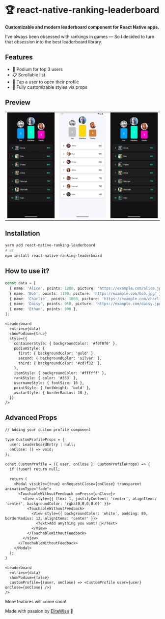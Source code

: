 # 🏆 react-native-ranking-leaderboard

**Customizable and modern leaderboard component for React Native apps.**

I’ve always been obsessed with rankings in games — So I decided to turn that obsession into the best leaderboard library.

## Features

- 🥇 Podium for top 3 users
- 📋 Scrollable list
- 👤 Tap a user to open their profile
- 🎨 Fully customizable styles via props

## Preview

<table>
  <tr>
    <td>
      <img src="./src/assets/leaderboard.gif" alt="Demo" width="300" />
    </td>
    <td>
      <img src="./src/assets/default-style.png" alt="default" width="300" />
    </td>
    <td>
      <img src="./src/assets/dark-style.png" alt="dark" width="300" />
    </td>
  </tr>
</table>

## Installation

```bash
yarn add react-native-ranking-leaderboard
# or
npm install react-native-ranking-leaderboard
```

## How to use it?

```ts
const data = [
  { name: 'Alice', points: 1200, picture: 'https://example.com/alice.jpg' },
  { name: 'Bob', points: 1100, picture: 'https://example.com/bob.jpg' },
  { name: 'Charlie', points: 1000, picture: 'https://example.com/charlie.jpg' },
  { name: 'Daisy', points: 950, picture: 'https://example.com/daisy.jpg' },
  { name: 'Ethan', points: 900 },
];
```

```tsx
<Leaderboard
  entries={data}
  showPodium={true}
  style={{
    containerStyle: { backgroundColor: '#f0f0f0' },
    podiumStyle: {
      first: { backgroundColor: 'gold' },
      second: { backgroundColor: 'silver' },
      third: { backgroundColor: '#cd7f32' },
    },
    itemStyle: { backgroundColor: '#ffffff' },
    rankStyle: { color: '#333' },
    usernameStyle: { fontSize: 16 },
    pointStyle: { fontWeight: 'bold' },
    avatarStyle: { borderRadius: 18 },
  }}
/>
```

## Advanced Props

```tsx
// Adding your custom profile component

type CustomProfileProps = {
  user: LeaderboardEntry | null;
  onClose: () => void;
};

const CustomProfile = ({ user, onClose }: CustomProfileProps) => {
  if (!user) return null;

  return (
    <Modal visible={true} onRequestClose={onClose} transparent animationType="fade">
      <TouchableWithoutFeedback onPress={onClose}>
        <View style={{ flex: 1, justifyContent: 'center', alignItems: 'center', backgroundColor: 'rgba(0,0,0,0.6)' }}>
          <TouchableWithoutFeedback>
            <View style={{ backgroundColor: 'white', padding: 80, borderRadius: 12, alignItems: 'center' }}>
              <Text>Add anything you want! 🧡</Text>
            </View>
          </TouchableWithoutFeedback>
        </View>
      </TouchableWithoutFeedback>
    </Modal>
  );
}

<Leaderboard
  entries={data}
  showPodium={false}
  customProfile={(user, onClose) => <CustomProfile user={user} onClose={onClose} />}
/>
```

More features will come soon!

Made with passion by [EliteWise](https://github.com/EliteWise) 🧡
